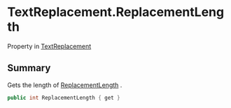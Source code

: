 # TextReplacement.ReplacementLength

Property in [TextReplacement](/docs/api/csharp/yarn.compiler.upgrader.textreplacement.md)

## Summary


Gets the length of  [ReplacementLength](yarn.compiler.upgrader.textreplacement.replacementlength.md) .


```csharp
public int ReplacementLength { get }
```

